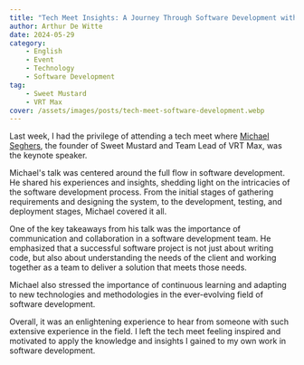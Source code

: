 ```yaml
---
title: "Tech Meet Insights: A Journey Through Software Development with Michael Seghers"
author: Arthur De Witte
date: 2024-05-29
category:
    - English
    - Event
    - Technology
    - Software Development
tag:
    - Sweet Mustard
    - VRT Max
cover: /assets/images/posts/tech-meet-software-development.webp
---
```

Last week, I had the privilege of attending a tech meet where [Michael Seghers](https://www.linkedin.com/in/mikeseghers/), the founder of Sweet Mustard and Team Lead of VRT Max, was the keynote speaker.

Michael's talk was centered around the full flow in software development. He shared his experiences and insights, shedding light on the intricacies of the software development process. From the initial stages of gathering requirements and designing the system, to the development, testing, and deployment stages, Michael covered it all.

One of the key takeaways from his talk was the importance of communication and collaboration in a software development team. He emphasized that a successful software project is not just about writing code, but also about understanding the needs of the client and working together as a team to deliver a solution that meets those needs.

Michael also stressed the importance of continuous learning and adapting to new technologies and methodologies in the ever-evolving field of software development.

Overall, it was an enlightening experience to hear from someone with such extensive experience in the field. I left the tech meet feeling inspired and motivated to apply the knowledge and insights I gained to my own work in software development.